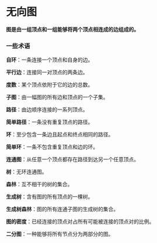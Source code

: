 # 无向图

**图是由一组顶点和一组能够将两个顶点相连成的边组成的。**

### 一些术语

**自环**：一条连接一个顶点和自身的边。

**平行边**：连接同一对顶点的两条边。

**度数**：某个顶点依附于它的边的总数。

**子图**：由一幅图的所有边和顶点的一个子集。

**路径**：由边顺序连接的一系列顶点。

**简单路径**：一条没有重复顶点的路径。

**环**：至少包含一条边且起点和终点相同的路径。

**简单环**：一条不包含重复顶点和边的环。

**连通图**：从任意一个顶点都存在路径到达另一个任意顶点。

**树**：无环连通图。

**森林**：互不相干的树的集合。

**生成树**：含有图的所有顶点的一棵树。

**生成树森林**：图的所有连通子图的生成树的集合。

**图的密度**：已经连接的顶点对占所有可能被连接的顶点对的比例。

**二分图**：一种能够将所有节点分为两部分的图。
